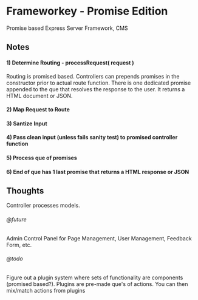 Frameworkey - Promise Edition
=========================

Promise based Express Server 
Framework, CMS

## Notes

#### 1) Determine Routing - processRequest( request )

Routing is promised based. Controllers can prepends promises in the constructor prior to actual route function. There is one dedicated promise appended to the que that resolves the response to the user. It returns a HTML document or JSON.

#### 2) Map Request to Route

#### 3) Santize Input

#### 4) Pass clean input (unless fails sanity test) to promised controller function

#### 5) Process que of promises

#### 6) End of que has 1 last promise that returns a HTML response or JSON

## Thoughts
Controller processes models. 

###### @future
Admin Control Panel for Page Management, User Management, Feedback Form, etc.

###### @todo
Figure out a plugin system where sets of functionality are components (promised based?). Plugins are pre-made que's of actions. You can then mix/match actions from plugins

